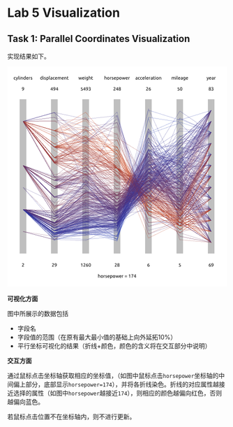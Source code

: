 # Lab 5 Visualization

## Task 1: Parallel Coordinates Visualization

实现结果如下。

![avatar](res/ParallelCoordinatesVisualization.png)

**可视化方面**

图中所展示的数据包括

- 字段名
- 字段值的范围（在原有最大最小值的基础上向外延拓10%）
- 平行坐标可视化的结果（折线+颜色，颜色的含义将在交互部分中说明）
  
**交互方面**

通过鼠标点击坐标轴获取相应的坐标值，（如图中鼠标点击`horsepower`坐标轴的中间偏上部分，底部显示`horsepower=174`），并将各折线染色。折线的对应属性越接近选择的属性（如图中`horsepower`越接近`174`），则相应的颜色越偏向红色，否则越偏向蓝色。

若鼠标点击位置不在坐标轴内，则不进行更新。